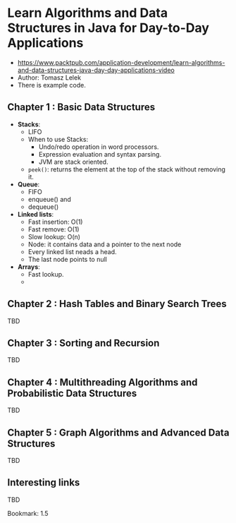 # Learn Algorithms and Data Structures in Java for Day-to-Day Applications

* https://www.packtpub.com/application-development/learn-algorithms-and-data-structures-java-day-day-applications-video
* Author: Tomasz Lelek
* There is example code.


## Chapter 1 : Basic Data Structures
* **Stacks**:
    * LIFO
    * When to use Stacks:
        * Undo/redo operation in word processors.
        * Expression evaluation and syntax parsing.
        * JVM are stack oriented.
    * `peek()`: returns the element at the top of the stack without removing it.
* **Queue**:
    * FIFO
    * enqueue() and
    * dequeue()
* **Linked lists**:
    * Fast insertion: O(1)
    * Fast remove: O(1)
    * Slow lookup: O(n)
    * Node: it contains data and a pointer to the next node
    * Every linked list neads a head.
    * The last node points to null
* **Arrays**:
    * Fast lookup.
    * 


## Chapter 2 : Hash Tables and Binary Search Trees
TBD


## Chapter 3 : Sorting and Recursion
TBD


## Chapter 4 : Multithreading Algorithms and Probabilistic Data Structures
TBD


## Chapter 5 : Graph Algorithms and Advanced Data Structures
TBD


## Interesting links
TBD


Bookmark: 1.5